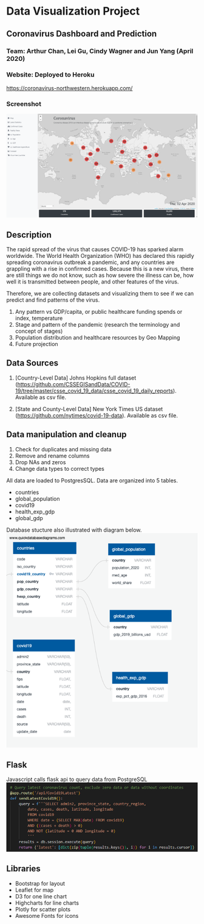 # Data Visualization Project

## Coronavirus Dashboard and Prediction
### Team: Arthur Chan, Lei Gu, Cindy Wagner and Jun Yang (April 2020)

### Website: Deployed to Heroku
https://coronavirus-northwestern.herokuapp.com/

### Screenshot
![Front Page](./coronavirus/static/image/frontpage.PNG)

## Description

The rapid spread of the virus that causes COVID-19 has sparked alarm worldwide. The World Health Organization (WHO) has declared this rapidly spreading coronavirus outbreak a pandemic, and any countries are grappling with a rise in confirmed cases. 
Because this is a new virus, there are still things we do not know, such as how severe the illness can be, how well it is transmitted between people, and other features of the virus. 

Therefore, we are collecting datasets and visualizing them to see if we can predict and find patterns of the virus. 

1. Any pattern vs GDP/capita, or public healthcare funding spends or index, temperature
2. Stage and pattern of the pandemic (research the terminology and concept of stages)
3. Population distribution and healthcare resources by Geo Mapping
4. Future projection

## Data Sources

1.	[Country-Level Data] Johns Hopkins full dataset (https://github.com/CSSEGISandData/COVID-19/tree/master/csse_covid_19_data/csse_covid_19_daily_reports). Available as csv file.

2.	[State and County-Level Data] New York Times US dataset (https://github.com/nytimes/covid-19-data). Available as csv file.

## Data manipulation and cleanup
1.	Check for duplicates and missing data
2.	Remove and rename columns
3.	Drop NAs and zeros
4.	Change data types to correct types 

All data are loaded to PostgresSQL. Data are organized into 5 tables.
- countries
- global_population
- covid19
- health_exp_gdp
- global_gdp

Database stucture also illustrated with diagram below.
![ImageDiagram](./coronavirus/static/image/DataBase_Structure.png)

## Flask
Javascript calls flask api to query data from PostgreSQL
![Flask](./coronavirus/static/image/Flask.PNG)

## Libraries 
- Bootstrap for layout
- Leaflet for map
- D3 for one line chart
- Highcharts for line charts
- Plotly for scatter plots
- Awesome Fonts for icons
